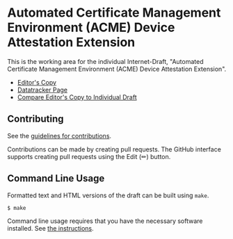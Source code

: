 # Automated Certificate Management Environment (ACME) Device Attestation Extension

This is the working area for the individual Internet-Draft, "Automated Certificate Management Environment (ACME) Device Attestation Extension".

* [Editor's Copy](https://ietf-wg-acme.github.io/draft-bweeks-acme-device-attest/#go.draft-ietf-acme-device-attest.html)
* [Datatracker Page](https://datatracker.ietf.org/doc/draft-acme-device-attest/)
* [Compare Editor's Copy to Individual Draft](https://ietf-wg-acme.github.io/draft-bweeks-acme-device-attest/#go.draft-acme-device-attest.diff)


## Contributing

See the
[guidelines for contributions](https://github.com/ietf-wg-acme/draft-bweeks-acme-device-attest/blob/main/CONTRIBUTING.md).

Contributions can be made by creating pull requests.
The GitHub interface supports creating pull requests using the Edit (✏) button.


## Command Line Usage

Formatted text and HTML versions of the draft can be built using `make`.

```sh
$ make
```

Command line usage requires that you have the necessary software installed.  See
[the instructions](https://github.com/martinthomson/i-d-template/blob/main/doc/SETUP.md).
